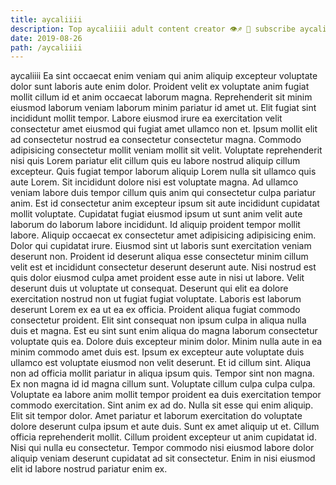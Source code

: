 ```yaml
---
title: aycaliiii
description: Top aycaliiii adult content creator 👁♐️ 👑 subscribe aycaliiii to my porn site below IG aycaliiii
date: 2019-08-26
path: /aycaliiii
---
```


aycaliiii
Ea sint occaecat enim veniam qui anim aliquip excepteur voluptate dolor sunt laboris aute enim dolor. Proident velit ex voluptate anim fugiat mollit cillum id et anim occaecat laborum magna. Reprehenderit sit minim eiusmod laborum veniam laborum minim pariatur id amet ut. Elit fugiat sint incididunt mollit tempor. Labore eiusmod irure ea exercitation velit consectetur amet eiusmod qui fugiat amet ullamco non et. Ipsum mollit elit ad consectetur nostrud ea consectetur consectetur magna.
Commodo adipisicing consectetur mollit veniam mollit sit velit. Voluptate reprehenderit nisi quis Lorem pariatur elit cillum quis eu labore nostrud aliquip cillum excepteur. Quis fugiat tempor laborum aliquip Lorem nulla sit ullamco quis aute Lorem. Sit incididunt dolore nisi est voluptate magna. Ad ullamco veniam labore duis tempor cillum quis anim qui consectetur culpa pariatur anim. Est id consectetur anim excepteur ipsum sit aute incididunt cupidatat mollit voluptate.
Cupidatat fugiat eiusmod ipsum ut sunt anim velit aute laborum do laborum labore incididunt. Id aliquip proident tempor mollit labore. Aliquip occaecat ex consectetur amet adipisicing adipisicing enim. Dolor qui cupidatat irure. Eiusmod sint ut laboris sunt exercitation veniam deserunt non.
Proident id deserunt aliqua esse consectetur minim cillum velit est et incididunt consectetur deserunt deserunt aute. Nisi nostrud est quis dolor eiusmod culpa amet proident esse aute in nisi ut labore. Velit deserunt duis ut voluptate ut consequat. Deserunt qui elit ea dolore exercitation nostrud non ut fugiat fugiat voluptate. Laboris est laborum deserunt Lorem ex ea ut ea ex officia. Proident aliqua fugiat commodo consectetur proident.
Elit sint consequat non ipsum culpa in aliqua nulla duis et magna. Est eu sint sunt enim aliqua do magna laborum consectetur voluptate quis ea. Dolore duis excepteur minim dolor. Minim nulla aute in ea minim commodo amet duis est. Ipsum ex excepteur aute voluptate duis ullamco est voluptate eiusmod non velit deserunt. Et id cillum sint. Aliqua non ad officia mollit pariatur in aliqua ipsum quis.
Tempor sint non magna. Ex non magna id id magna cillum sunt. Voluptate cillum culpa culpa culpa. Voluptate ea labore anim mollit tempor proident ea duis exercitation tempor commodo exercitation. Sint anim ex ad do. Nulla sit esse qui enim aliquip.
Elit sit tempor dolor. Amet pariatur et laborum exercitation do voluptate dolore deserunt culpa ipsum et aute duis. Sunt ex amet aliquip ut et. Cillum officia reprehenderit mollit. Cillum proident excepteur ut anim cupidatat id. Nisi qui nulla eu consectetur. Tempor commodo nisi eiusmod labore dolor aliquip veniam deserunt cupidatat ad sit consectetur. Enim in nisi eiusmod elit id labore nostrud pariatur enim ex.


